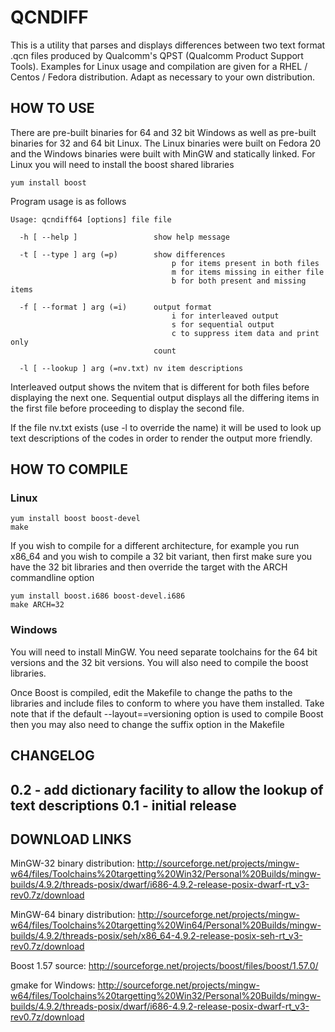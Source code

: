 <h1>QCNDIFF</h1>

This is a utility that parses and displays differences between two text format .qcn files produced by Qualcomm's QPST (Qualcomm Product Support Tools). Examples for Linux usage and compilation are given for a RHEL / Centos / Fedora distribution. Adapt as necessary to your own distribution.

<h2>HOW TO USE</h2>

There are pre-built binaries for 64 and 32 bit Windows as well as pre-built binaries for 32 and 64 bit Linux. The Linux binaries were built on Fedora 20 and the Windows binaries were built with MinGW and statically linked. For Linux you will need to install the boost shared libraries
````
yum install boost
````

Program usage is as follows

````
Usage: qcndiff64 [options] file file

  -h [ --help ]                 show help message
                                
  -t [ --type ] arg (=p)        show differences
                                    p for items present in both files
                                    m for items missing in either file
                                    b for both present and missing items
                                
  -f [ --format ] arg (=i)      output format
                                    i for interleaved output
                                    s for sequential output
                                    c to suppress item data and print only 
                                count
                                
  -l [ --lookup ] arg (=nv.txt) nv item descriptions
````

Interleaved output shows the nvitem that is different for both files before displaying the next one. Sequential output displays all the differing items in the first file before proceeding to display the second file. 

If the file nv.txt exists (use -l to override the name) it will be used to look up text descriptions of the codes in order to render the output more friendly.

<h2>HOW TO COMPILE</h2>

<h3>Linux</h3>

````
yum install boost boost-devel
make
````

If you wish to compile for a different architecture, for example you run x86_64 and you wish to compile a 32 bit variant, then first make sure you have the 32 bit libraries and then override the target with the ARCH commandline option

````
yum install boost.i686 boost-devel.i686
make ARCH=32
````

<h3>Windows</h3>

You will need to install MinGW. You need separate toolchains for the 64 bit versions and the 32 bit versions. You will also need to compile the boost libraries.

Once Boost is compiled, edit the Makefile to change the paths to the libraries and include files to conform to where you have them installed. Take note that if the default --layout==versioning option is used to compile Boost then you may also need to change the suffix option in the Makefile

<h2>CHANGELOG<h2>

0.2 - add dictionary facility to allow the lookup of text descriptions
0.1 - initial release

<h2>DOWNLOAD LINKS</h2>

MinGW-32 binary distribution: http://sourceforge.net/projects/mingw-w64/files/Toolchains%20targetting%20Win32/Personal%20Builds/mingw-builds/4.9.2/threads-posix/dwarf/i686-4.9.2-release-posix-dwarf-rt_v3-rev0.7z/download

MinGW-64 binary distribution: http://sourceforge.net/projects/mingw-w64/files/Toolchains%20targetting%20Win64/Personal%20Builds/mingw-builds/4.9.2/threads-posix/seh/x86_64-4.9.2-release-posix-seh-rt_v3-rev0.7z/download

Boost 1.57 source: http://sourceforge.net/projects/boost/files/boost/1.57.0/

gmake for Windows</url>: http://sourceforge.net/projects/mingw-w64/files/Toolchains%20targetting%20Win32/Personal%20Builds/mingw-builds/4.9.2/threads-posix/dwarf/i686-4.9.2-release-posix-dwarf-rt_v3-rev0.7z/download
